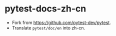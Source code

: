 # pytest-docs-zh-cn
- Fork from https://github.com/pytest-dev/pytest.
- Translate `pytest/doc/en` into zh-cn.
